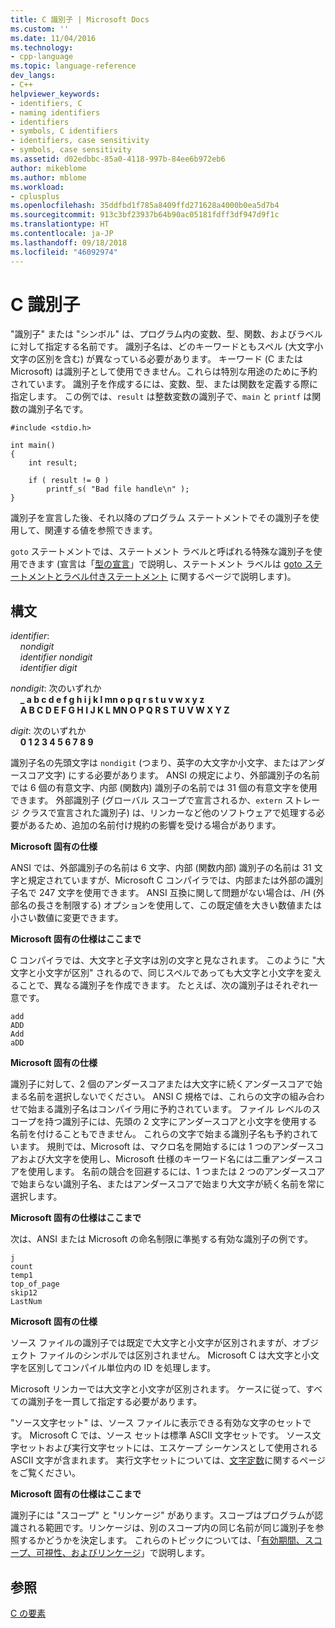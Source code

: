 ```yaml
---
title: C 識別子 | Microsoft Docs
ms.custom: ''
ms.date: 11/04/2016
ms.technology:
- cpp-language
ms.topic: language-reference
dev_langs:
- C++
helpviewer_keywords:
- identifiers, C
- naming identifiers
- identifiers
- symbols, C identifiers
- identifiers, case sensitivity
- symbols, case sensitivity
ms.assetid: d02edbbc-85a0-4118-997b-84ee6b972eb6
author: mikeblome
ms.author: mblome
ms.workload:
- cplusplus
ms.openlocfilehash: 35ddfbd1f785a8409ffd271628a4000b0ea5d7b4
ms.sourcegitcommit: 913c3bf23937b64b90ac05181fdff3df947d9f1c
ms.translationtype: HT
ms.contentlocale: ja-JP
ms.lasthandoff: 09/18/2018
ms.locfileid: "46092974"
---
```

# <a name="c-identifiers"></a>C 識別子

"識別子" または "シンボル" は、プログラム内の変数、型、関数、およびラベルに対して指定する名前です。 識別子名は、どのキーワードともスペル (大文字小文字の区別を含む) が異なっている必要があります。 キーワード (C または Microsoft) は識別子として使用できません。これらは特別な用途のために予約されています。 識別子を作成するには、変数、型、または関数を定義する際に指定します。 この例では、`result` は整数変数の識別子で、`main` と `printf` は関数の識別子名です。

```
#include <stdio.h>

int main()
{
    int result;

    if ( result != 0 )
        printf_s( "Bad file handle\n" );
}
```

識別子を宣言した後、それ以降のプログラム ステートメントでその識別子を使用して、関連する値を参照できます。

`goto` ステートメントでは、ステートメント ラベルと呼ばれる特殊な識別子を使用できます  (宣言は「[型の宣言](../c-language/declarations-and-types.md)」で説明し、ステートメント ラベルは [goto ステートメントとラベル付きステートメント](../c-language/goto-and-labeled-statements-c.md) に関するページで説明します)。

## <a name="syntax"></a>構文

*identifier*:<br/>
&nbsp;&nbsp;&nbsp;&nbsp;*nondigit*<br/>
&nbsp;&nbsp;&nbsp;&nbsp;*identifier* *nondigit*<br/>
&nbsp;&nbsp;&nbsp;&nbsp;*identifier* *digit*

*nondigit*: 次のいずれか<br/>
&nbsp;&nbsp;&nbsp;&nbsp;**_ a b c d e f g h i j k l mn o p q r s t u v w x y z**<br/>
&nbsp;&nbsp;&nbsp;&nbsp;**A B C D E F G H I J K L MN O P Q R S T U V W X Y Z**

*digit*: 次のいずれか<br/>
&nbsp;&nbsp;&nbsp;&nbsp;**0 1 2 3 4 5 6 7 8 9**

識別子名の先頭文字は `nondigit` (つまり、英字の大文字か小文字、またはアンダースコア文字) にする必要があります。 ANSI の規定により、外部識別子の名前では 6 個の有意文字、内部 (関数内) 識別子の名前では 31 個の有意文字を使用できます。 外部識別子 (グローバル スコープで宣言されるか、`extern` ストレージ クラスで宣言された識別子) は、リンカーなど他のソフトウェアで処理する必要があるため、追加の名前付け規約の影響を受ける場合があります。

**Microsoft 固有の仕様**

ANSI では、外部識別子の名前は 6 文字、内部 (関数内部) 識別子の名前は 31 文字と規定されていますが、Microsoft C コンパイラでは、内部または外部の識別子名で 247 文字を使用できます。 ANSI 互換に関して問題がない場合は、/H (外部名の長さを制限する) オプションを使用して、この既定値を大きい数値または小さい数値に変更できます。

**Microsoft 固有の仕様はここまで**

C コンパイラでは、大文字と子文字は別の文字と見なされます。 このように "大文字と小文字が区別" されるので、同じスペルであっても大文字と小文字を変えることで、異なる識別子を作成できます。 たとえば、次の識別子はそれぞれ一意です。

```
add
ADD
Add
aDD
```

**Microsoft 固有の仕様**

識別子に対して、2 個のアンダースコアまたは大文字に続くアンダースコアで始まる名前を選択しないでください。 ANSI C 規格では、これらの文字の組み合わせで始まる識別子名はコンパイラ用に予約されています。 ファイル レベルのスコープを持つ識別子には、先頭の 2 文字にアンダースコアと小文字を使用する名前を付けることもできません。 これらの文字で始まる識別子名も予約されています。 規則では、Microsoft は、マクロ名を開始するには 1 つのアンダースコアおよび大文字を使用し、Microsoft 仕様のキーワード名には二重アンダースコアを使用します。 名前の競合を回避するには、1 つまたは 2 つのアンダースコアで始まらない識別子名、またはアンダースコアで始まり大文字が続く名前を常に選択します。

**Microsoft 固有の仕様はここまで**

次は、ANSI または Microsoft の命名制限に準拠する有効な識別子の例です。

```
j
count
temp1
top_of_page
skip12
LastNum
```

**Microsoft 固有の仕様**

ソース ファイルの識別子では既定で大文字と小文字が区別されますが、オブジェクト ファイルのシンボルでは区別されません。 Microsoft C は大文字と小文字を区別してコンパイル単位内の ID を処理します。

Microsoft リンカーでは大文字と小文字が区別されます。 ケースに従って、すべての識別子を一貫して指定する必要があります。

"ソース文字セット" は、ソース ファイルに表示できる有効な文字のセットです。 Microsoft C では、ソース セットは標準 ASCII 文字セットです。 ソース文字セットおよび実行文字セットには、エスケープ シーケンスとして使用される ASCII 文字が含まれます。 実行文字セットについては、[文字定数](../c-language/c-character-constants.md)に関するページをご覧ください。

**Microsoft 固有の仕様はここまで**

識別子には "スコープ" と "リンケージ" があります。スコープはプログラムが認識される範囲です。リンケージは、別のスコープ内の同じ名前が同じ識別子を参照するかどうかを決定します。 これらのトピックについては、「[有効期間、スコープ、可視性、およびリンケージ](../c-language/lifetime-scope-visibility-and-linkage.md)」で説明します。

## <a name="see-also"></a>参照

[C の要素](../c-language/elements-of-c.md)